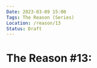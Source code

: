 ```yaml
---
Date: 2023-03-09 15:00
Tags: The Reason (Series)
Location: /reason/13
Status: Draft
---
```


# The Reason #13: